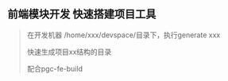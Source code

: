 ## 前端模块开发 快速搭建项目工具
> 在开发机器 /home/xxx/devspace/目录下，执行generate xxx
>
> 快速生成项目xx结构的目录
>
> 配合pgc-fe-build